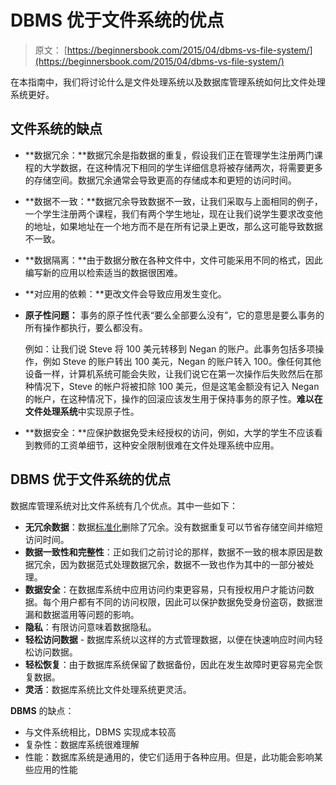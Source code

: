 # DBMS 优于文件系统的优点

> 原文： [https://beginnersbook.com/2015/04/dbms-vs-file-system/](https://beginnersbook.com/2015/04/dbms-vs-file-system/)

在本指南中，我们将讨论什么是文件处理系统以及数据库管理系统如何比文件处理系统更好。

## 文件系统的缺点

*   **数据冗余：**数据冗余是指数据的重复，假设我们正在管理学生注册两门课程的大学数据，在这种情况下相同的学生详细信息将被存储两次，将需要更多的存储空间。数据冗余通常会导致更高的存储成本和更短的访问时间。
*   **数据不一致：**数据冗余导致数据不一致，让我们采取与上面相同的例子，一个学生注册两个课程，我们有两个学生地址，现在让我们说学生要求改变他的地址，如果地址在一个地方而不是在所有记录上更改，那么这可能导致数据不一致。
*   **数据隔离：**由于数据分散在各种文件中，文件可能采用不同的格式，因此编写新的应用以检索适当的数据很困难。
*   **对应用的依赖：**更改文件会导致应用发生变化。
*   **原子性问题：** 事务的原子性代表“要么全部要么没有”，它的意思是要么事务的所有操作都执行，要么都没有。

    例如：让我们说 Steve 将 100 美元转移到 Negan 的账户。此事务包括多项操作，例如 Steve 的账户转出 100 美元，Negan 的账户转入 100。像任何其他设备一样，计算机系统可能会失败，让我们说它在第一次操作后失败然后在那种情况下，Steve 的帐户将被扣除 100 美元，但是这笔金额没有记入 Negan 的帐户，在这种情况下，操作的回滚应该发生用于保持事务的原子性。**难以在文件处理系统**中实现原子性。

*   **数据安全：**应保护数据免受未经授权的访问，例如，大学的学生不应该看到教师的工资单细节，这种安全限制很难在文件处理系统中应用。

## DBMS 优于文件系统的优点

数据库管理系统对比文件系统有几个优点。其中一些如下：

*   **无冗余数据**：数据[标准化](https://beginnersbook.com/2015/05/normalization-in-dbms/)删除了冗余。没有数据重复可以节省存储空间并缩短访问时间。
*   **数据一致性和完整性**：正如我们之前讨论的那样，数据不一致的根本原因是数据冗余，因为数据范式处理数据冗余，数据不一致也作为其中的一部分被处理。
*   **数据安全**：在数据库系统中应用访问约束更容易，只有授权用户才能访问数据。每个用户都有不同的访问权限，因此可以保护数据免受身份盗窃，数据泄漏和数据滥用等问题的影响。
*   **隐私**：有限访问意味着数据隐私。
*   **轻松访问数据** - 数据库系统以这样的方式管理数据，以便在快速响应时间内轻松访问数据。
*   **轻松恢复**：由于数据库系统保留了数据备份，因此在发生故障时更容易完全恢复数据。
*   **灵活**：数据库系统比文件处理系统更灵活。

**DBMS** 的缺点：

*   与文件系统相比，DBMS 实现成本较高
*   复杂性：数据库系统很难理解
*   性能：数据库系统是通用的，使它们适用于各种应用。但是，此功能会影响某些应用的性能